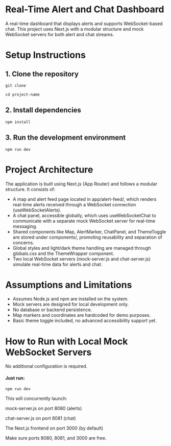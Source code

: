# Real-Time Alert and Chat Dashboard

A real-time dashboard that displays alerts and supports WebSocket-based chat. This project uses Next.js with a modular structure and mock WebSocket servers for both alert and chat streams.

# Setup Instructions

## 1. Clone the repository
`git clone`

`cd project-name`

## 2. Install dependencies
`npm install`

## 3. Run the development environment
`npm run dev`

# Project Architecture

The application is built using Next.js (App Router) and follows a modular structure. It consists of:

* A map and alert feed page located in app/alert-feed/, which renders real-time alerts received through a WebSocket connection (useWebSocketAlerts).
* A chat panel, accessible globally, which uses useWebSocketChat to communicate with a separate mock WebSocket server for real-time messaging.
* Shared components like Map, AlertMarker, ChatPanel, and ThemeToggle are stored under components/, promoting reusability and separation of concerns.
* Global styles and light/dark theme handling are managed through globals.css and the ThemeWrapper component.
* Two local WebSocket servers (mock-server.js and chat-server.js) simulate real-time data for alerts and chat.

# Assumptions and Limitations

* Assumes Node.js and npm are installed on the system.
* Mock servers are designed for local development only.
* No database or backend persistence.
* Map markers and coordinates are hardcoded for demo purposes.
* Basic theme toggle included, no advanced accessibility support yet.

# How to Run with Local Mock WebSocket Servers

No additional configuration is required.

#### Just run:
`npm run dev`

This will concurrently launch:

mock-server.js on port 8080 (alerts)

chat-server.js on port 8081 (chat)

The Next.js frontend on port 3000 (by default)

Make sure ports 8080, 8081, and 3000 are free.
